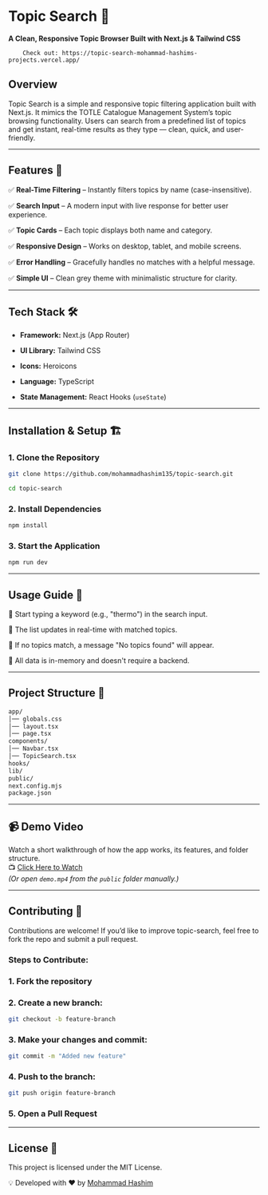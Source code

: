 # **Topic Search** 🎯  
**A Clean, Responsive Topic Browser Built with Next.js & Tailwind CSS**

```url
    Check out: https://topic-search-mohammad-hashims-projects.vercel.app/
```
## **Overview**  
Topic Search is a simple and responsive topic filtering application built with Next.js. It mimics the TOTLE Catalogue Management System’s topic browsing functionality. Users can search from a predefined list of topics and get instant, real-time results as they type — clean, quick, and user-friendly.

---

## **Features** 🚀  
✅ **Real-Time Filtering** – Instantly filters topics by name (case-insensitive).  

✅ **Search Input** – A modern input with live response for better user experience.  

✅ **Topic Cards** – Each topic displays both name and category.  

✅ **Responsive Design** – Works on desktop, tablet, and mobile screens.

✅ **Error Handling** – Gracefully handles no matches with a helpful message. 

✅ **Simple UI** – Clean grey theme with minimalistic structure for clarity.

---

## **Tech Stack** 🛠  
- **Framework:** Next.js (App Router)  

- **UI Library:** Tailwind CSS  

- **Icons:** Heroicons 

- **Language:** TypeScript  

- **State Management:** React Hooks (`useState`)  

---

## **Installation & Setup** 🏗  
### **1. Clone the Repository**  
```bash
git clone https://github.com/mohammadhashim135/topic-search.git

cd topic-search
```


### **2. Install Dependencies**
```bash
npm install
```


### **3. Start the Application**
```bash
npm run dev
```
---

## Usage Guide 📝

🔹 Start typing a keyword (e.g., "thermo") in the search input.  

🔹 The list updates in real-time with matched topics.  

🔹 If no topics match, a message "No topics found" will appear. 

🔹 All data is in-memory and doesn't require a backend.


---

## **Project Structure** 📂
```bash
app/
│── globals.css
│── layout.tsx
│── page.tsx
components/
│── Navbar.tsx
│── TopicSearch.tsx
hooks/
lib/
public/
next.config.mjs
package.json

```
---
## 📹 Demo Video

Watch a short walkthrough of how the app works, its features, and folder structure.  
📺 [Click Here to Watch](./demo.mp4)  
*(Or open `demo.mp4` from the `public` folder manually.)*

---
## **Contributing** 🤝
Contributions are welcome! If you’d like to improve topic-search, feel free to fork the repo and submit a pull request.

### **Steps to Contribute:**
### **1. Fork the repository**
### **2. Create a new branch:**
```bash
git checkout -b feature-branch
```

### **3. Make your changes and commit:**

```bash
git commit -m "Added new feature"
```
### **4. Push to the branch:**
```bash
git push origin feature-branch
```
### **5. Open a Pull Request**
---
## **License** 📜
This project is licensed under the MIT License.

💡 Developed with ❤️ by [Mohammad Hashim](https://github.com/mohammadhashim135/topic-search.git)


